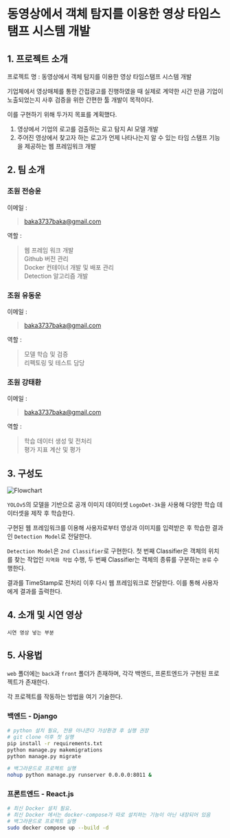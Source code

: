 # 동영상에서 객체 탐지를 이용한 영상 타임스탬프 시스템 개발

## 1. 프로젝트 소개

프로젝트 명 : 동영상에서 객체 탐지를 이용한 영상 타임스탬프 시스템 개발   

기업체에서 영상매체를 통한 간접광고를 진행하였을 때 실제로 계약한 시간
만큼 기업이 노출되었는지 사후 검증을 위한 간편한 툴 개발이 목적이다.

이를 구현하기 위해 두가지 목표를 계획했다.   
1. 영상에서 기업의 로고를 검출하는 로고 탐지 AI 모델 개발   
2. 주어진 영상에서 찾고자 하는 로고가 언제 나타나는지 알 수 있는 타임 스탬프 기능을 제공하는 웹 프레임워크 개발    

## 2. 팀 소개

### 조원 전승윤
이메일 : 
> baka3737baka@gmail.com     

역할 :    
> 웹 프레임 워크 개발   
> Github 버전 관리   
> Docker 컨테이너 개발 및 배포 관리   
> Detection 알고리즘 개발   

### 조원 유동운
이메일 : 
> baka3737baka@gmail.com   

역할 :    
> 모델 학습 및 검증   
> 리펙토링 및 테스트 담당

### 조원 강태환
이메일 : 
> baka3737baka@gmail.com    

역할 :    
> 학습 데이터 생성 및 전처리   
> 평가 지표 계산 및 평가   

## 3. 구성도

![Flowchart](https://user-images.githubusercontent.com/64539267/195662092-92c5c4af-83d6-49d4-9987-b43aec554d11.png)

`YOLOv5`의 모델을 기반으로 공개 이미지 데이터셋 `LogoDet-3k`을 사용해 다양한 학습 데이터셋을 제작 후 학습한다.   

구현된 웹 프레임워크를 이용해 사용자로부터 영상과 이미지를 입력받은 후 학습한 결과인 `Detection Model`로 전달한다.   

`Detection Model`은 `2nd Classifier`로 구현한다. 첫 번째 Classifier은 객체의 위치를 찾는 작업인 `지역화 작업` 수행, 두 번째 Classifier는 객체의 종류를 구분하는 `분류` 수행한다.    

결과를 TimeStamp로 전처리 이후 다시 웹 프레임워크로 전달한다. 이를 통해 사용자에게 결과를 출력한다.

## 4. 소개 및 시연 영상

`시연 영상 넣는 부분`   

## 5. 사용법

`web` 폴더에는 `back`과 `front` 폴더가 존재하며, 각각 백엔드, 프론트엔드가 구현된 프로젝트가 존재한다.   

각 프로젝트를 작동하는 방법을 여기 기술한다.   

### 백엔드 - Django
```Bash
# python 설치 필요, 전용 아나콘다 가상환경 후 실행 권장
# git clone 이후 첫 실행
pip install -r requirements.txt
python manage.py makemigrations
python manage.py migrate

# 백그라운드로 프로젝트 실행
nohup python manage.py runserver 0.0.0.0:8011 &
```

### 프론트엔드 - React.js
```Bash
# 최신 Docker 설치 필요. 
# 최신 Docker 에서는 docker-compose가 따로 설치하는 기능이 아닌 내장되어 있음
# 백그라운드로 프로젝트 실행
sudo docker compose up --build -d
```